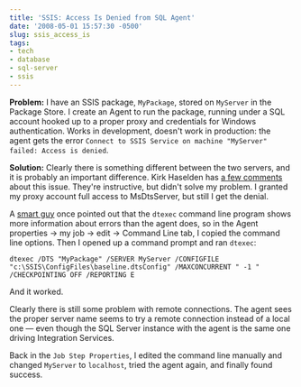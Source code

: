 ```yaml
---
title: 'SSIS: Access Is Denied from SQL Agent'
date: '2008-05-01 15:57:30 -0500'
slug: ssis_access_is
tags:
- tech
- database
- sql-server
- ssis
---
```


**Problem:** I have an SSIS package, `MyPackage`, stored on `MyServer` in the
Package Store. I create an Agent to run the package, running under a SQL account
hooked up to a proper proxy and credentials for Windows authentication. Works in
development, doesn't work in production: the agent gets the error `Connect to
SSIS Service on machine "MyServer" failed: Access is denied`.

<!-- truncate -->

**Solution:** Clearly there is something different between the two servers, and
it is probably an important difference. Kirk Haselden has <a href=
"http://www.sqljunkies.com/WebLog/knight_reign/archive/2006/01/05/17769.aspx"> a
few comments</a> about this issue. They're instructive, but didn't solve my
problem. I granted my proxy account full access to MsDtsServer, but still I get
the denial.

A [smart guy](http://blogs.digineer.com/blogs/jasons/) once pointed
out that the `dtexec` command line program shows more information about errors
than the agent does, so in the Agent properties &rarr; my job &rarr; edit &rarr;
Command Line tab, I copied the command line options. Then I opened up a command
prompt and ran `dtexec`:

```none
dtexec /DTS "MyPackage" /SERVER MyServer /CONFIGFILE "c:\SSIS\ConfigFiles\baseline.dtsConfig" /MAXCONCURRENT " -1 " /CHECKPOINTING OFF /REPORTING E
```

And it worked.

Clearly there is still some problem with remote connections. The agent sees the
proper server name seems to try a remote connection instead of a local one
&mdash; even though the SQL Server instance with the agent is the same one
driving Integration Services.

Back in the `Job Step Properties`, I edited the command line manually and
changed `MyServer` to `localhost`, tried the agent again, and finally found
success.
